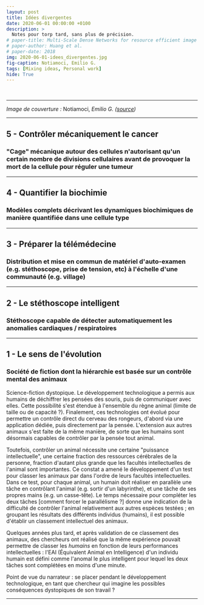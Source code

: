 ```yaml
---
layout: post
title: Idées divergentes
date: 2020-06-01 00:00:00 +0100
description: >
  Notes pour torp tard, sans plus de précision. 
# paper-title: Multi-Scale Dense Networks for resource efficient image classification
# paper-author: Huang et al.
# paper-date: 2018
img: 2020-06-01-idees_divergentes.jpg
fig-caption: Notiamoci, Emilio G.
tags: [Mixing ideas, Personal work]
hide: True
---
```


<br>

---

*Image de couverture :* Notiamoci, *Emilio G. ([source](https://www.flickr.com/photos/30009706@N05/14384605597/))*

---


## 5 - Contrôler mécaniquement le cancer

### "Cage" mécanique autour des cellules n'autorisant qu'un certain nombre de divisions cellulaires avant de provoquer la mort de la cellule pour réguler une tumeur


---


## 4 - Quantifier la biochimie

### Modèles complets décrivant les dynamiques biochimiques de manière quantifiée dans une cellule type


---


## 3 - Préparer la télémédecine

### Distribution et mise en commun de matériel d'auto-examen (e.g. stéthoscope, prise de tension, etc) à l'échelle d'une communauté (e.g. village)


---


## 2 - Le stéthoscope intelligent

### Stéthoscope capable de détecter automatiquement les anomalies cardiaques / respiratoires


---


## 1 - Le sens de l'évolution

### Société de fiction dont la hiérarchie est basée sur un contrôle mental des animaux

Science-fiction dystopique. Le développement technologique a permis aux humains de déchiffrer les pensées des souris, puis de communiquer avec elles. Cette possibilité s'est étendue à l'ensemble du règne animal (limite de taille ou de capacité ?). Finalement, ces technologies ont évolué pour permettre un contrôle direct du cerveau des rongeurs, d'abord via une application dédiée, puis directement par la pensée. L'extension aux autres animaux s'est faite de la même manière, de sorte que les humains sont désormais capables de contrôler par la pensée tout animal.

Toutefois, contrôler un animal nécessite une certaine "puissance intellectuelle", une certaine fraction des ressources cérébrales de la personne, fraction d'autant plus grande que les facultés intellectuelles de l'animal sont importantes. Ce constat a amené le développement d'un test pour classer les animaux par dans l'ordre de leurs facultés intellectuelles. Dans ce test, pour chaque animal, un humain doit réaliser en parallèle une tâche en contrôlant l'animal (e.g. sortir d'un labyrinthe), et une tâche de ses propres mains (e.g. un casse-tête). Le temps nécessaire pour compléter les deux tâches [comment forcer le parallélisme ?] donne une indication de la difficulté de contrôler l'animal relativement aux autres espèces testées ; en groupant les résultats des différents individus (humains), il est possible d'établir un classement intellectuel des animaux.

Quelques années plus tard, et après validation de ce classement des animaux, des chercheurs ont réalisé que la même expérience pouvait permettre de classer les *humains* en fonction de leurs performances intellectuelles : l'EAI (Équivalent Animal en Intelligence) d'un individu humain est défini comme l'anomal le plus intelligent pour lequel les deux tâches sont complétées en moins d'une minute.

Point de vue du narrateur : se placer pendant le développement technologique, en tant que chercheur qui imagine les possibles conséquences dystopiques de son travail ?


---